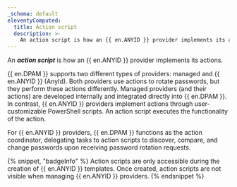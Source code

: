 ```yaml
---
_schema: default
eleventyComputed:
  title: Action script
  description: >-
    An action script is how an {{ en.ANYID }} provider implements its actions.
---
```

An ***action script*** is how an {{ en.ANYID }} provider implements its actions.

{{ en.DPAM }} supports two different types of providers: managed and {{ en.ANYID }} (AnyId). Both providers use actions to rotate passwords, but they perform these actions differently. Managed providers (and their actions) are developed internally and integrated directly into {{ en.DPAM }}. In contrast, {{ en.ANYID }} providers implement actions through user-customizable PowerShell scripts. An action script executes the functionality of the action.

For {{ en.ANYID }} providers, {{ en.DPAM }} functions as the action coordinator, delegating tasks to action scripts to discover, compare, and change passwords upon receiving password rotation requests.

{% snippet, "badgeInfo" %}
Action scripts are only accessible during the creation of {{ en.ANYID }} templates. Once created, action scripts are not visible when managing {{ en.ANYID }} providers.
{% endsnippet %}